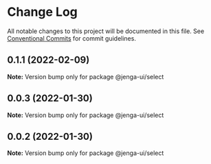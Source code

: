 # Change Log

All notable changes to this project will be documented in this file.
See [Conventional Commits](https://conventionalcommits.org) for commit guidelines.

## 0.1.1 (2022-02-09)

**Note:** Version bump only for package @jenga-ui/select

## 0.0.3 (2022-01-30)

**Note:** Version bump only for package @jenga-ui/select

## 0.0.2 (2022-01-30)

**Note:** Version bump only for package @jenga-ui/select
